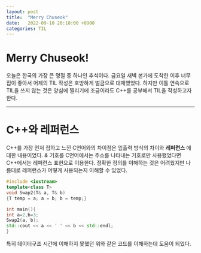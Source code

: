 ```yaml
---
layout: post
title:  "Merry Chuseok"
date:   2022-09-10 20:18:00 +0900
categories: TIL
---
```


# Merry Chuseok!
오늘은 한국의 가장 큰 명절 중 하나인 추석이다. 금요일 새벽 본가에 도착한 이후 너무 집이 좋아서 어제의 TIL 작성은 호방하게 벌금으로 대체했었다. 하지만 이틀 연속으로 TIL을 쓰지 않는 것은 양심에 찔리기에 조금이라도 C++를 공부해서 TIL을 작성하고자 한다.  

***

# C++와 레퍼런스
C++를 가장 먼저 접하고 느낀 C언어와의 차이점은 입출력 방식의 차이와 __레퍼런스__ 에 대한 내용이었다. _&_ 기호를 C언어에서는 주소를 나타내는 기호로만 사용했었다면 C++에서는 레퍼런스 표현으로 이용한다. 정확한 정의를 이해하는 것은 어려웠지만 나름대로 레퍼런스가 어떻게 사용되는지 이해할 수 있었다.  

``` C++
#include <iostream>
template<class T>
void Swap2(T& a, T& b)
{T temp = a; a = b; b = temp;}

int main(){
int a=2,b=3;
Swap2(a, b);
std::cout << a << ' ' << b << std::endl;
}
```
특히 데이터구조 시간에 이해하지 못했던 위와 같은 코드를 이해하는데 도움이 되었다.